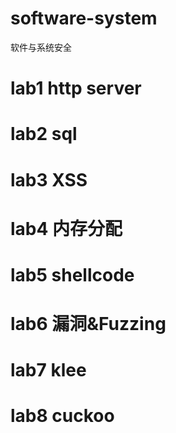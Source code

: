 # software-system
软件与系统安全

# lab1 http server
# lab2 sql
# lab3 XSS
# lab4 内存分配
# lab5 shellcode
# lab6 漏洞&Fuzzing
# lab7 klee
# lab8 cuckoo

